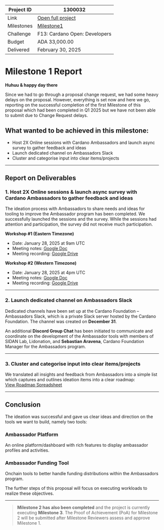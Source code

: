 |Project ID|1300032|
|-----------|-------------|
|Link|[Open full project](https://projectcatalyst.io/funds/10/f13-cardano-open-developers/cardano-ambassador-tools)|
|Milestones|[Milestone1](https://milestones.projectcatalyst.io/projects/1300032/milestones/1)
|Challenge|F13: Cardano Open: Developers|
|Budget|ADA 33,000.00|
|Delivered| February 30, 2025|

# Milestone 1 Report

**Huhuu & happy day there**

Since we had to go through a proposal change request, we had some heavy delays on the proposal. However, everything is set now and here we go, reporting on the successful completion of the first Milestone of this proposal which had been completed in Q1 2025 but we have not been able to submit due to Change Request delays.

## What wanted to be achieved in this milestone:

- Host 2X Online sessions with Cardano Ambassadors and launch async survey to gather feedback and ideas  
- Launch dedicated channel on Ambassadors Slack  
- Cluster and categorise input into clear items/projects  

---

## Report on Deliverables

### 1. Host 2X Online sessions & launch async survey with Cardano Ambassadors to gather feedback and ideas

The ideation process with Ambassadors to share needs and ideas for tooling to improve the Ambassador program has been completed. We successfully launched the sessions and the survey. While the sessions had attention and participation, the survey did not receive much participation.

**Workshop #1 (Eastern Timezone)**  
- Date: January 28, 2025 at 9am UTC  
- Meeting notes: [Google Doc](https://docs.google.com/document/d/107rKDJeCa2JuO8K_FjaGOXgVfQcds0Hp8mfaeACK5ZI/edit?usp=sharing)  
- Meeting recording: [Google Drive](https://drive.google.com/file/d/1-JXZmzCjqt8ZUhp0EVwDMKD5bHZQ80jd/view?usp=sharing)  

**Workshop #2 (Western Timezone)**  
- Date: January 28, 2025 at 4pm UTC  
- Meeting notes: [Google Doc](https://docs.google.com/document/d/1F8OnPeTRaNFuuoN0TMrH9VjMkaMD50Fdp1LsqN8lCcw/edit?usp=sharing)  
- Meeting recording: [Google Drive](https://drive.google.com/file/d/16GQ2RxEl8ollBQzNtCBiQN2Hmj9IP6Aw/view?usp=sharing)  

---

### 2. Launch dedicated channel on Ambassadors Slack

Dedicated channels have been set up at the Cardano Foundation – Ambassadors Slack, which is a private Slack server hosted by the Cardano Foundation. The channel was created on **December 31**.

An additional **Discord Group Chat** has been initiated to communicate and coordinate on the development of the Ambassador tools with members of SIDAN Lab, Lidonation, and **Sebastian Aravena**, Cardano Foundation Manager for the Ambassadors program.

---

### 3. Cluster and categorise input into clear items/projects

We translated all insights and feedback from Ambassadors into a simple list which captures and outlines ideation items into a clear roadmap:  
[View Roadmap Spreadsheet](https://docs.google.com/spreadsheets/d/1g11j9nDBLdk6fySCuRFyDz2f7czOpCjBfW9mggRFBSE/edit?usp=sharing)

---

## Conclusion

The ideation was successful and gave us clear ideas and direction on the tools we want to build, namely two tools:

### **Ambassador Platform**  
An online platform/dashboard with rich features to display ambassador profiles and activities.

### **Ambassador Funding Tool**  
Onchain tools to better handle funding distributions within the Ambassadors program.

The further steps of this proposal will focus on executing workloads to realize these objectives.

---

> **Milestone 2 has also been completed** and the project is currently executing **Milestone 3**. The Proof of Achievement (PoA) for Milestone 2 will be submitted after Milestone Reviewers assess and approve Milestone 1.
